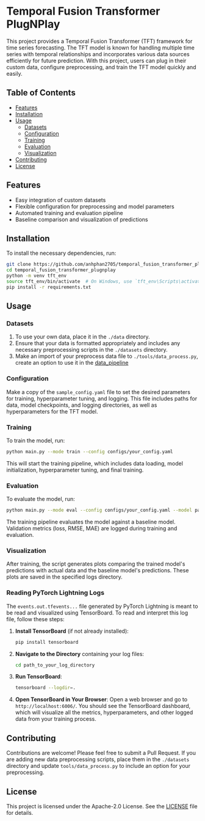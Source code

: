 # Temporal Fusion Transformer PlugNPlay

This project provides a Temporal Fusion Transformer (TFT) framework for time series forecasting. The TFT model is known for handling multiple time series with temporal relationships and incorporates various data sources efficiently for future prediction. With this project, users can plug in their custom data, configure preprocessing, and train the TFT model quickly and easily.

## Table of Contents
- [Features](#features)
- [Installation](#installation)
- [Usage](#usage)
  - [Datasets](#datasets)
  - [Configuration](#configuration)
  - [Training](#training)
  - [Evaluation](#evaluation)
  - [Visualization](#visualization)
- [Contributing](#contributing)
- [License](#license)

## Features
- Easy integration of custom datasets
- Flexible configuration for preprocessing and model parameters
- Automated training and evaluation pipeline
- Baseline comparison and visualization of predictions

## Installation
To install the necessary dependencies, run:
```bash
git clone https://github.com/anhphan2705/temporal_fusion_transformer_plugnplay.git
cd temporal_fusion_transformer_plugnplay
python -m venv tft_env
source tft_env/bin/activate  # On Windows, use `tft_env\Scripts\activate`
pip install -r requirements.txt
```

## Usage

### Datasets
1. To use your own data, place it in the `./data` directory.
2. Ensure that your data is formatted appropriately and includes any necessary preprocessing scripts in the `./datasets` directory.
3. Make an import of your preprocess data file to `./tools/data_process.py`, create an option to use it in the [data_pipeline](https://github.com/anhphan2705/temporal_fusion_transformer_plugnplay/blob/main/tools/data_process.py#L69)

### Configuration
Make a copy of the `sample_config.yaml` file to set the desired parameters for training, hyperparameter tuning, and logging. This file includes paths for data, model checkpoints, and logging directories, as well as hyperparameters for the TFT model.

### Training
To train the model, run:
```bash
python main.py --mode train --config configs/your_config.yaml
```
This will start the training pipeline, which includes data loading, model initialization, hyperparameter tuning, and final training.

### Evaluation
To evaluate the model, run:
```bash
python main.py --mode eval --config configs/your_config.yaml --model path_to_your_model
```
The training pipeline evaluates the model against a baseline model. Validation metrics (loss, RMSE, MAE) are logged during training and evaluation.

### Visualization
After training, the script generates plots comparing the trained model's predictions with actual data and the baseline model's predictions. These plots are saved in the specified logs directory.

### Reading PyTorch Lightning Logs
The `events.out.tfevents...` file generated by PyTorch Lightning is meant to be read and visualized using TensorBoard. To read and interpret this log file, follow these steps:

1. **Install TensorBoard** (if not already installed):
   ```bash
   pip install tensorboard
   ```

2. **Navigate to the Directory** containing your log files:
   ```bash
   cd path_to_your_log_directory
   ```

3. **Run TensorBoard**:
   ```bash
   tensorboard --logdir=.
   ```

4. **Open TensorBoard in Your Browser**:
   Open a web browser and go to `http://localhost:6006/`. You should see the TensorBoard dashboard, which will visualize all the metrics, hyperparameters, and other logged data from your training process.

## Contributing
Contributions are welcome! Please feel free to submit a Pull Request. If you are adding new data preprocessing scripts, place them in the `./datasets` directory and update `tools/data_process.py` to include an option for your preprocessing.

## License
This project is licensed under the Apache-2.0 License. See the [LICENSE](LICENSE) file for details.
